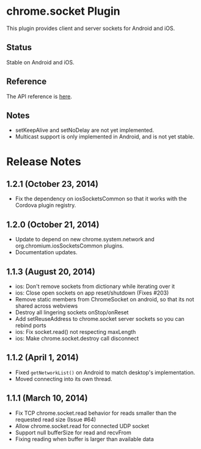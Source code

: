 # chrome.socket Plugin

This plugin provides client and server sockets for Android and iOS.

## Status

Stable on Android and iOS.

## Reference

The API reference is [here](http://developer.chrome.com/apps/socket.html).

## Notes

* setKeepAlive and setNoDelay are not yet implemented.
* Multicast support is only implemented in Android, and is not yet stable.

# Release Notes
## 1.2.1 (October 23, 2014)
- Fix the dependency on iosSocketsCommon so that it works with the Cordova plugin registry.

## 1.2.0 (October 21, 2014)
- Update to depend on new chrome.system.network and org.chromium.iosSocketsCommon plugins.
- Documentation updates.

## 1.1.3 (August 20, 2014)
- ios: Don't remove sockets from dictionary while iterating over it
- ios: Close open sockets on app reset/shutdown (Fixes #203)
- Remove static members from ChromeSocket on android, so that its not shared across webviews
- Destroy all lingering sockets onStop/onReset
- Add setReuseAddress to chrome.socket server sockets so you can rebind ports
- ios: Fix socket.read() not respecting maxLength
- ios: Make chrome.socket.destroy call disconnect

## 1.1.2 (April 1, 2014)
- Fixed `getNetworkList()` on Android to match desktop's implementation.
- Moved connecting into its own thread.

## 1.1.1 (March 10, 2014)
- Fix TCP chrome.socket.read behavior for reads smaller than the requested read size (Issue #64)
- Allow chrome.socket.read for connected UDP socket
- Support null bufferSize for read and recvFrom
- Fixing reading when buffer is larger than available data
